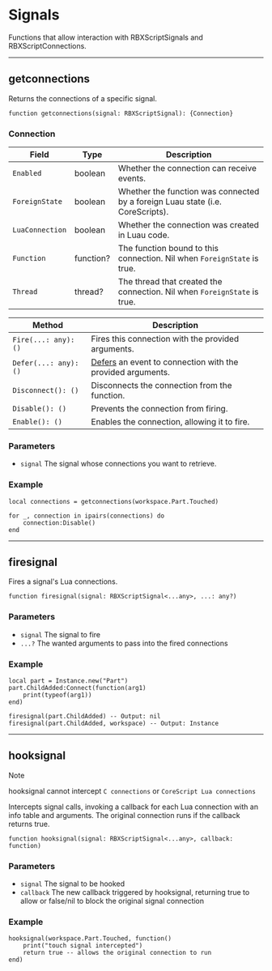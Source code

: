 # Signals

Functions that allow interaction with RBXScriptSignals and RBXScriptConnections.

---

## getconnections

Returns the connections of a specific signal.

```luau
function getconnections(signal: RBXScriptSignal): {Connection}
```

### Connection

| Field | Type | Description |
| ----- | ---- | ----------- |
| `Enabled` | boolean | Whether the connection can receive events. |
| `ForeignState` | boolean | Whether the function was connected by a foreign Luau state (i.e. CoreScripts). |
| `LuaConnection` | boolean | Whether the connection was created in Luau code. |
| `Function` | function? | The function bound to this connection. Nil when `ForeignState` is true. |
| `Thread` | thread? | The thread that created the connection. Nil when `ForeignState` is true. |

| Method | Description |
| ----- | ----------- |
| `Fire(...: any): ()` | Fires this connection with the provided arguments. |
| `Defer(...: any): ()` | [Defers](https://devforum.roblox.com/t/beta-deferred-lua-event-handling/1240569) an event to connection with the provided arguments. |
| `Disconnect(): ()` | Disconnects the connection from the function. |
| `Disable(): ()` | Prevents the connection from firing. |
| `Enable(): ()` | Enables the connection, allowing it to fire. |

### Parameters

- `signal` The signal whose connections you want to retrieve.

### Example

```luau
local connections = getconnections(workspace.Part.Touched)

for _, connection in ipairs(connections) do
    connection:Disable()
end
```
---

## firesignal

Fires a signal's Lua connections.

```luau
function firesignal(signal: RBXScriptSignal<...any>, ...: any?)
```

### Parameters

- `signal` The signal to fire
- `...?` The wanted arguments to pass into the fired connections 

### Example

```luau
local part = Instance.new("Part")
part.ChildAdded:Connect(function(arg1)
    print(typeof(arg1))
end)

firesignal(part.ChildAdded) -- Output: nil
firesignal(part.ChildAdded, workspace) -- Output: Instance
```

---

## hooksignal

> [!NOTE]
> hooksignal cannot intercept `C connections` or `CoreScript Lua connections`

Intercepts signal calls, invoking a callback for each Lua connection with an info table and arguments. The original connection runs if the callback returns true.

```luau
function hooksignal(signal: RBXScriptSignal<...any>, callback: function)
```

### Parameters

- `signal` The signal to be hooked
- `callback` The new callback triggered by hooksignal, returning true to allow or false/nil to block the original signal connection

### Example

```luau
hooksignal(workspace.Part.Touched, function()
    print("touch signal intercepted")
    return true -- allows the original connection to run
end)
```
